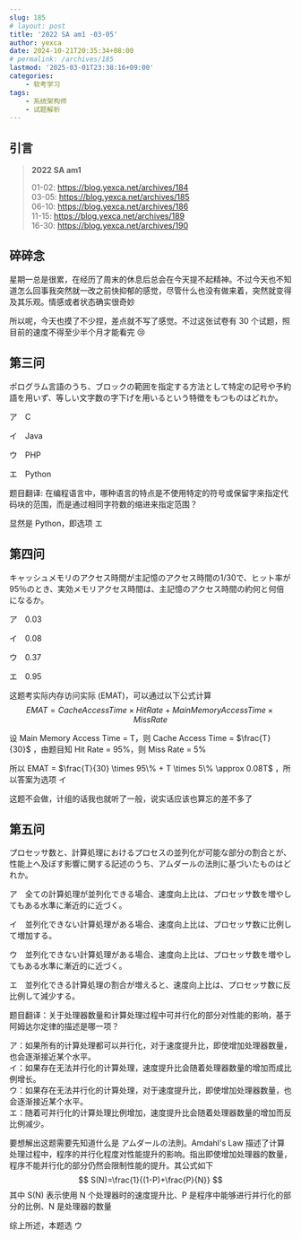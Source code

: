 ```yaml
---
slug: 185
# layout: post
title: '2022 SA am1 -03-05'
author: yexca
date: 2024-10-21T20:35:34+08:00
# permalink: /archives/185
lastmod: '2025-03-01T23:38:16+09:00'
categories:
    - 软考学习
tags:
    - 系统架构师
    - 试题解析
---  
```


## 引言

> **2022 SA am1**
>
> 01-02: <https://blog.yexca.net/archives/184>  
> 03-05: <https://blog.yexca.net/archives/185>  
> 06-10: <https://blog.yexca.net/archives/186>  
> 11-15: <https://blog.yexca.net/archives/189>  
> 16-30: <https://blog.yexca.net/archives/190>

## 碎碎念

星期一总是很累，在经历了周末的休息后总会在今天提不起精神。不过今天也不知道怎么回事我突然就一改之前快抑郁的感觉，尽管什么也没有做来着，突然就变得及其乐观。情感或者状态确实很奇妙

所以呢，今天也摸了不少捏，差点就不写了感觉。不过这张试卷有 30 个试题，照目前的速度不得至少半个月才能看完 :cry:

## 第三问

ポログラム言語のうち、ブロックの範囲を指定する方法として特定の記号や予約語を用いず、等しい文字数の字下げを用いるという特徴をもつものはどれか。

ア　C

イ　Java

ウ　PHP

エ　Python

题目翻译: 在编程语言中，哪种语言的特点是不使用特定的符号或保留字来指定代码块的范围，而是通过相同字符数的缩进来指定范围？

显然是 Python，即选项 エ

## 第四问

キャッシュメモリのアクセス時間が主記憶のアクセス時間の1/30で、ヒット率が95％のとき、実効メモリアクセス時間は、主記憶のアクセス時間の約何と何倍になるか。

ア　0.03

イ　0.08

ウ　0.37

エ　0.95

这题考实际内存访问实际 (EMAT)，可以通过以下公式计算
$$
EMAT = Cache Access Time \times Hit Rate + Main Memory Access Time \times Miss Rate
$$


设 Main Memory Access Time = T，则 Cache Access Time = $\frac{T}{30}$ ，由题目知 Hit Rate = 95%，则 Miss Rate = 5%

所以 EMAT = $\frac{T}{30} \times 95\% + T \times 5\% \approx 0.08T$ ，所以答案为选项 イ

 这题不会做，计组的话我也就听了一般，说实话应该也算忘的差不多了

## 第五问

プロセッサ数と、計算処理におけるプロセスの並列化が可能な部分の割合とが、性能上へ及ぼす影響に関する記述のうち、アムダールの法則に基づいたものはどれか。

ア　全ての計算処理が並列化できる場合、速度向上比は、プロセッサ数を増やしてもある水準に漸近的に近づく。

イ　並列化できない計算処理がある場合、速度向上比は、プロセッサ数に比例して増加する。

ウ　並列化できない計算処理がある場合、速度向上比は、プロセッサ数を増やしてもある水準に漸近的に近づく。

エ　並列化できる計算処理の割合が増えると、速度向上比は、プロセッサ数に反比例して減少する。

题目翻译：关于处理器数量和计算处理过程中可并行化的部分对性能的影响，基于阿姆达尔定律的描述是哪一项？

ア：如果所有的计算处理都可以并行化，对于速度提升比，即使增加处理器数量，也会逐渐接近某个水平。  
イ：如果存在无法并行化的计算处理，速度提升比会随着处理器数量的增加而成比例增长。  
ウ：如果存在无法并行化的计算处理，对于速度提升比，即使增加处理器数量，也会逐渐接近某个水平。  
エ：随着可并行化的计算处理比例增加，速度提升比会随着处理器数量的增加而反比例减少。

要想解出这题需要先知道什么是 アムダールの法則。Amdahl's Law 描述了计算处理过程中，程序的并行化程度对性能提升的影响。指出即使增加处理器的数量，程序不能并行化的部分仍然会限制性能的提升。其公式如下
$$
S(N)=\frac{1}{(1-P)+\frac{P}{N}}
$$
其中 S(N) 表示使用 N 个处理器时的速度提升比、P 是程序中能够进行并行化的部分的比例、N 是处理器的数量

综上所述，本题选 ウ
